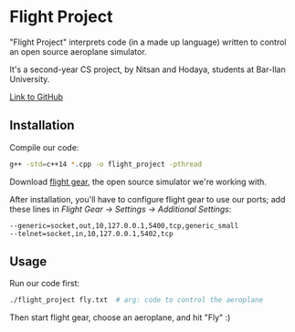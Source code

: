 # Flight Project


"Flight Project" interprets code (in a made up language) written to control an open source aeroplane simulator.

It's a second-year CS project, by Nitsan and Hodaya, students at Bar-Ilan University.

[Link to GitHub](https://github.com/nitasn/flight-project)

## Installation

Compile our code:
```bash
g++ -std=c++14 *.cpp -o flight_project -pthread
```

Download [flight gear](https://www.flightgear.org/), the open source simulator we're working with.

After installation, you'll have to configure flight gear to use our ports; add these lines in *Flight Gear -> Settings -> Additional Settings*:

```
--generic=socket,out,10,127.0.0.1,5400,tcp,generic_small
--telnet=socket,in,10,127.0.0.1,5402,tcp
```

## Usage

Run our code first:
```bash
./flight_project fly.txt  # arg: code to control the aeroplane
```
Then start flight gear, choose an aeroplane, and hit "Fly" :)

